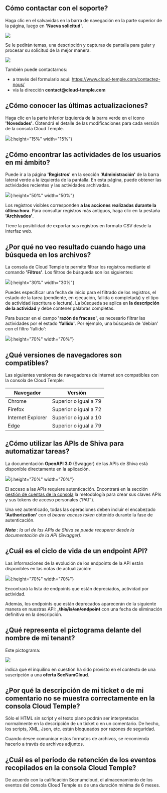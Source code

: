 ## Cómo contactar con el soporte?
Haga clic en el salvavidas en la barra de navegación en la parte superior de la página, luego en __'Nueva solicitud'__.

![](../../console/images/shiva_support.png)

Se le pedirán temas, una descripción y capturas de pantalla para guiar y procesar su solicitud de la mejor manera.

![](../../console/images/shiva_support_02.png)

También puede contactarnos:

- a través del formulario aquí: https://www.cloud-temple.com/contactez-nous/
- vía la dirección __contact@cloud-temple.com__

## ¿Cómo conocer las últimas actualizaciones?

Haga clic en la parte inferior izquierda de la barra verde en el icono __'Novedades'__. Obtendrá el detalle de las modificaciones para cada versión de la consola Cloud Temple.

![](images/faq_news_001.jpg){:height="15%" width="15%"}

## ¿Cómo encontrar las actividades de los usuarios en mi ámbito?

Puede ir a la página __'Registros'__ en la sección __'Administración'__ de la barra lateral verde a la izquierda de la pantalla.
En esta página, puede obtener las actividades recientes y las actividades archivadas.

![](images/faq_logs_001.jpg){:height="50%" width="50%"} 

Los registros visibles corresponden __a las acciones realizadas durante la última hora__. Para consultar registros más antiguos, haga clic en la pestaña __'Archivados'__.

Tiene la posibilidad de exportar sus registros en formato CSV desde la interfaz web.

## ¿Por qué no veo resultado cuando hago una búsqueda en los archivos?
La consola de Cloud Temple te permite filtrar los registros mediante el comando __'Filtros'__. Los filtros de búsqueda son los siguientes:

![](images/faq_logs_003.jpg){:height="30%" width="30%"} 

Puedes especificar una fecha de inicio para el filtrado de los registros, el estado de la tarea (pendiente, en ejecución, fallida o completada) y el tipo de actividad (escritura o lectura).
La búsqueda se aplica en __la descripción de la actividad__ y debe contener palabras completas.

Para buscar en el campo __'razón de fracaso'__, es necesario filtrar las actividades por el estado __'fallido'__. Por ejemplo, una búsqueda de 'debian' con el filtro 'fallido':

![](images/faq_logs_002.jpg){:height="70%" width="70%"} 

## ¿Qué versiones de navegadores son compatibles?

Las siguientes versiones de navegadores de internet son compatibles con la consola de Cloud Temple:

| Navegador         | Versión                |
|-------------------|------------------------|
| Chrome            | Superior o igual a 79  |
| Firefox           | Superior o igual a 72  |
| Internet Explorer | Superior o igual a 10  |
| Edge              | Superior o igual a 79  |

## ¿Cómo utilizar las APIs de Shiva para automatizar tareas?
La documentación __OpenAPI 3.0__ (Swagger) de las APIs de Shiva está disponible directamente en la aplicación.

![](images/faq_api_001.png){:height="70%" width="70%"} 

El acceso a las APIs requiere autenticación. Encontrará en la sección [gestión de cuentas de la consola](../../console/accounts.md#las-clés-api) la metodología para crear sus claves APIs y sus tokens de acceso personales ('PAT').

Una vez autenticado, todas las operaciones deben incluir el encabezado __'Authorization'__ con el *bearer access token* obtenido durante la fase de autenticación.

__*Nota*__ : *la url de las APIs de Shiva se puede recuperar desde la documentación de la API (Swagger).*

## ¿Cuál es el ciclo de vida de un endpoint API?

Las informaciones de la evolución de los endpoints de la API están disponibles en las notas de actualización:

![](images/faq_api_002.jpg){:height="70%" width="70%"}

Encontrará la lista de endpoints que están depreciados, actividad por actividad.

Además, los endpoints que están deprecados aparecerán de la siguiente manera en nuestras API:
___~~this/is/an/endpoint~~__ con una fecha de eliminación definitiva en la descripción.

## ¿Qué representa el pictograma delante del nombre de mi tenant?

Este pictograma:

![](images/snc.svg)

indica que el inquilino en cuestión ha sido provisto en el contexto de una suscripción a una __oferta SecNumCloud__.

## ¿Por qué la descripción de mi ticket o de mi comentario no se muestra correctamente en la consola Cloud Temple?
Sólo el HTML sin script y el texto plano podrán ser interpretados normalmente en la descripción de un ticket o en un comentario.
De hecho, los scripts, XML, Json, etc. están bloqueados por razones de seguridad.

Cuando desee comunicar estos formatos de archivos, se recomienda hacerlo a través de archivos adjuntos.

## ¿Cuál es el período de retención de los eventos recopilados en la consola Cloud Temple?
De acuerdo con la calificación Secnumcloud, el almacenamiento de los eventos del consola Cloud Temple es de una duración mínima de 6 meses.